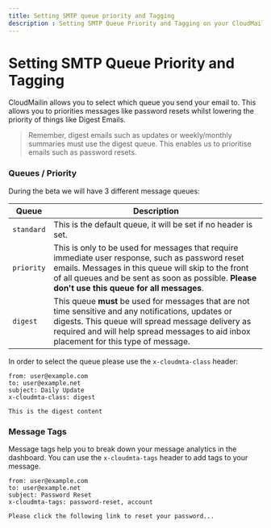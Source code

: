 ```yaml
---
title: Setting SMTP queue priority and Tagging
description : Setting SMTP Queue Priority and Tagging on your CloudMailin Outbound Emails
---
```


# Setting SMTP Queue Priority and Tagging

CloudMailin allows you to select which queue you send your email to. This allows you to priorities messages like password resets whilst lowering the priority of things like Digest Emails.

> Remember, digest emails such as updates or weekly/monthly summaries must use the digest queue.
> This enables us to prioritise emails such as password resets.

### Queues / Priority

During the beta we will have 3 different message queues:

| Queue      | Description |
|------------|-------------|
| `standard` | This is the default queue, it will be set if no header is set. |
| `priority` | This is only to be used for messages that require immediate user response, such as password reset emails. Messages in this queue will skip to the front of all queues and be sent as soon  as possible. **Please don't use this queue for all messages**. |
| `digest`   | This queue **must** be used for messages that are not time sensitive and any notifications, updates or digests. This queue will spread message delivery as required and will help spread messages to aid inbox placement for this type of message. |

In order to select the queue please use the `x-cloudmta-class` header:

```
from: user@example.com
to: user@example.net
subject: Daily Update
x-cloudmta-class: digest

This is the digest content
```

### Message Tags

Message tags help you to break down your message analytics in the dashboard. You can use the
`x-cloudmta-tags` header to add tags to your message.

```
from: user@example.com
to: user@example.net
subject: Password Reset
x-cloudmta-tags: password-reset, account

Please click the following link to reset your password...
```
